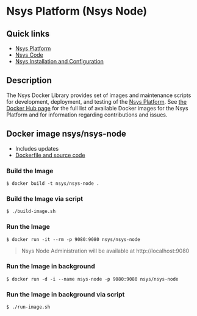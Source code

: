 # Nsys Platform (Nsys Node)

## Quick links

* [Nsys Platform][1]
* [Nsys Code][2]
* [Nsys Installation and Configuration][3]

## Description

The Nsys Docker Library provides set of images and maintenance scripts for development, deployment, 
and testing of the [Nsys Platform](https://nsys.org). See [the Docker Hub page](https://hub.docker.com/r/nsys) 
for the full list of available Docker images for the Nsys Platform and for information regarding contributions 
and issues.

[1]: https://nsys.org
[2]: http://code.nsys.org
[3]: http://doc.nsys.org/display/NSYS/Nsys+Installation+and+Configuration

## Docker image nsys/nsys-node

* Includes updates
* [Dockerfile and source code](https://github.com/nsys-code/nsys-docker-library)

### Build the Image

~~~~
$ docker build -t nsys/nsys-node .
~~~~

### Build the Image via script

~~~~
$ ./build-image.sh
~~~~

### Run the Image

~~~~
$ docker run -it --rm -p 9080:9080 nsys/nsys-node
~~~~

> Nsys Node Administration will be available at http://localhost:9080

### Run the Image in background

~~~~
$ docker run -d -i --name nsys-node -p 9080:9080 nsys/nsys-node
~~~~

### Run the Image in background via script

~~~~
$ ./run-image.sh
~~~~